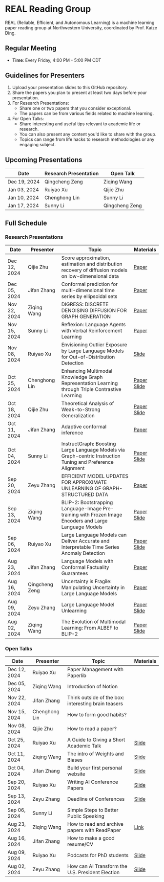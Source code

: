 # REAL Reading Group

REAL (Reliable, Efficient, and Autonomous Learning) is a machine learning paper reading group at Northwestern University, coordinated by Prof. Kaize Ding.

## Regular Meeting

- **Time**: Every Friday, 4:00 PM - 5:00 PM CDT

## Guidelines for Presenters

1. Upload your presentation slides to this GitHub repository.
2. Share the papers you plan to present at least two days before your presentation.
3. For Research Presentations:
   - Share one or two papers that you consider exceptional.
   - The papers can be from various fields related to machine learning.
4. For Open Talks:
   - Share interesting and useful tips relevant to academic life or research.
   - You can also present any content you'd like to share with the group.
   - Topics can range from life hacks to research methodologies or any engaging subject.

## Upcoming Presentations

| Date | Research Presentation | Open Talk |
|------|----------------------|-----------|
| Dec 19, 2024 | Qingcheng Zeng | Ziqing Wang |
| Jan 03, 2024 | Ruiyao Xu | Qijie Zhu |
| Jan 10, 2024 | Chenghong Lin | Sunny Li |
| Jan 17, 2024 | Sunny Li | Qingcheng Zeng |


## Full Schedule

### Research Presentations

| Date | Presenter | Topic | Materials |
|------|-----------|-------|-----------|
| Dec 12, 2024 | Qijie Zhu | Score approximation, estimation and distribution recovery of diffusion models on low-dimensional data | [Paper](https://proceedings.mlr.press/v202/chen23o/chen23o.pdf)|
| Dec 05, 2024 | Jifan Zhang | Conformal prediction for multi-dimensional time series by ellipsoidal sets | [Paper](https://arxiv.org/pdf/2209.14734](https://arxiv.org/abs/2403.03850)](https://arxiv.org/abs/2403.03850))|
| Nov 22, 2024 | Ziqing Wang | DIGRESS: DISCRETE DENOISING DIFFUSION FOR GRAPH GENERATION | [Paper](https://arxiv.org/pdf/2209.14734)|
| Nov 15, 2024 | Sunny Li | Reflexion: Language Agents with Verbal Reinforcement Learning | [Paper](https://proceedings.neurips.cc/paper_files/paper/2023/file/1b44b878bb782e6954cd888628510e90-Paper-Conference.pdf)|
| Nov 08, 2024 | Ruiyao Xu | Envisioning Outlier Exposure by Large Language Models for Out-of-Distribution Detection |[Slide](./Research_Presentation/11_08_presentation.pptx) |
| Oct 25, 2024 | Chenghong Lin | Enhancing Multimodal Knowledge Graph Representation Learning through Triple Contrastive Learning | [Paper](https://www.ijcai.org/proceedings/2024/0659.pdf) [Slide](./Research_Presentation/10_25_2024_Chenghong_lin_KG_rep_learning.pdf) |
| Oct 18, 2024 | Qijie Zhu | Theoretical Analysis of Weak-to-Strong Generalization | [Paper](https://arxiv.org/abs/2405.16043) [Slide](./Research_Presentation/10_18_2024_QijieZhu_Theoretical_Analysis_of_Weak_to_Strong_Generalization.pdf) |
| Oct 11, 2024 | Jifan Zhang | Adaptive conformal inference | [Paper](https://arxiv.org/pdf/2402.08785) |
| Oct 04, 2024 | Sunny Li | InstructGraph: Boosting Large Language Models via Graph-centric Instruction Tuning and Preference Alignment | [Paper](https://arxiv.org/abs/2106.00170) [Slide](./Research_Presentation/InstructGraph.pptx) |
| Sep 20, 2024 | Zeyu Zhang | EFFICIENT MODEL UPDATES FOR APPROXIMATE UNLEARNING OF GRAPH-STRUCTURED DATA | [Paper](https://drive.google.com/file/d/1IdXZxugztHEr4n_cbUN5XJ3Ibd2e8i9t/view) |
| Sep 13, 2024 | Ziqing Wang | BLIP-2: Bootstrapping Language-Image Pre-training with Frozen Image Encoders and Large Language Models | [Paper](https://proceedings.mlr.press/v202/li23q/li23q.pdf) [Slide](https://docs.google.com/presentation/d/1bApEC0u6JnJ0AIVqXgjyxL6aV-Ap9_asU6VQCB2b870/edit?usp=sharing) |
| Sep 06, 2024 | Ruiyao Xu | Large Language Models can Deliver Accurate and Interpretable Time Series Anomaly Detection | [Paper](https://arxiv.org/pdf/2405.15370) [Slide](./Research_Presentation/paper_presentation_9_6.pptx) |
| Aug 23, 2024 | Jifan Zhang | Language Models with Conformal Factuality Guarantees | [Paper](https://arxiv.org/abs/2402.10978) |
| Aug 16, 2024 | Qingcheng Zeng | Uncertainty is Fragile: Manipulating Uncertainty in Large Language Models | [Paper](https://arxiv.org/abs/2407.11282) |
| Aug 09, 2024 | Zeyu Zhang | Large Language Model Unlearning | [Paper](http://arxiv.org/abs/2310.10683) [Slide](./Research_Presentation/08_09_2024_ZeyuZhang_LLMUnlearning.pptx) |
| Aug 02, 2024 | Ziqing Wang | The Evolution of Multimodal Learning: From ALBEF to BLIP-2 | [Paper](https://proceedings.mlr.press/v202/li23q/li23q.pdf) [Slide](./Research_Presentation/08_02_2024_ZiqingWang_BLIP2.pptx) |

### Open Talks

| Date | Presenter | Topic | Materials |
|------|-----------|-------|-----------|
| Dec 12, 2024 | Ruiyao Xu | Paper Management with Paperlib | |
| Dec 05, 2024 | Ziqing Wang | Introduction of Notion | |
| Nov 22, 2024 | Jifan Zhang | Think outside of the box: interesting brain teasers | |
| Nov 15, 2024 | Chenghong Lin | How to form good habits? | |
| Nov 08, 2024 | Qijie Zhu | How to read a paper? | |
| Oct 25, 2024 | Ruiyao Xu | A Guide to Giving a Short Academic Talk | [Slide](./Open_Talk/Academic_Talk.pptx) |
| Oct 11, 2024 | Ziqing Wang | The intro of Weights and Biases | [Slide](./Open_Talk/10_01_2024_ZiqingWang_W&B.pptx) |
| Oct 04, 2024 | Jifan Zhang | Build your first personal website | [Slide](./Open_Talk/10_04_2024_JifanZhang_Build_your_first_personal_website.pptx) |
| Sep 20, 2024 | Ruiyao Xu | Writing AI Conference Papers | [Slide](./Open_Talk/open_talk_9_19.pdf) |
| Sep 13, 2024 | Zeyu Zhang | Deadline of Conferences | [Slide](./Open_Talk/09_13_2024_ZeyuZhang_PaperDeadline2025.pptx) |
| Sep 06, 2024 | Sunny Li | Simple Steps to Better Public Speaking | |
| Aug 23, 2024 | Ziqing Wang | How to read and archive papers with ReadPaper | [Link](https://rp.hanijiankang.com/new) |
| Aug 16, 2024 | Jifan Zhang | How to make a good resume/CV | |
| Aug 09, 2024 | Ruiyao Xu | Podcasts for PhD students | [Slide](./Open_Talk/08_09_2024_RuiyaoXu_PodcastsforPhDStudents.pptx) |
| Aug 02, 2024 | Zeyu Zhang | How can AI Transform the U.S. President Election | [Slide](./Open_Talk/08_02_2024_ZeyuZhang_HowAITransformPresidentElection.pptx) |
